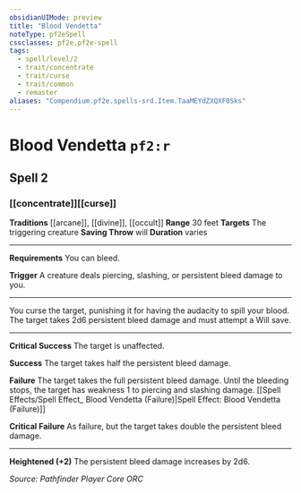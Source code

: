 ```yaml
---
obsidianUIMode: preview
title: "Blood Vendetta"
noteType: pf2eSpell
cssclasses: pf2e,pf2e-spell
tags:
  - spell/level/2
  - trait/concentrate
  - trait/curse
  - trait/common
  - remaster
aliases: "Compendium.pf2e.spells-srd.Item.TaaMEYdZXQXF0Sks" 
---
```

# Blood Vendetta  `pf2:r`  
## Spell 2
### [[concentrate]][[curse]]
**Traditions** [[arcane]], [[divine]], [[occult]]
**Range** 30 feet
**Targets** The triggering creature
**Saving Throw**  will
**Duration** varies
* * * 
**Requirements** You can bleed.

**Trigger** A creature deals piercing, slashing, or persistent bleed damage to you.

* * *

You curse the target, punishing it for having the audacity to spill your blood. The target takes 2d6 persistent bleed damage and must attempt a Will save.

* * *

**Critical Success** The target is unaffected.

**Success** The target takes half the persistent bleed damage.

**Failure** The target takes the full persistent bleed damage. Until the bleeding stops, the target has weakness 1 to piercing and slashing damage. [[Spell Effects/Spell Effect_ Blood Vendetta (Failure)|Spell Effect: Blood Vendetta (Failure)]]

**Critical Failure** As failure, but the target takes double the persistent bleed damage.

* * *

**Heightened (+2)** The persistent bleed damage increases by 2d6.

*Source: Pathfinder Player Core*
*ORC*